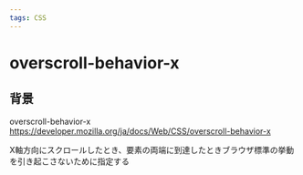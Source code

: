 ```yaml
---
tags: CSS
---
```


# overscroll-behavior-x

## 背景
overscroll-behavior-x
https://developer.mozilla.org/ja/docs/Web/CSS/overscroll-behavior-x

X軸方向にスクロールしたとき、要素の両端に到達したときブラウザ標準の挙動を引き起こさないために指定する

